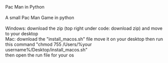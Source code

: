 <!DOCTYPE html>
<html>
  <head>    
  </head>
  <body>
    <p1>Pac Man in Python</p1>
    <br><br>
    <p3>A small Pac Man Game in python</p3>
    <br><br>
      Windows:
      download the zip (top right under code: download zip) and move to your desktop
      <br>
      Mac:
      download the "install_macos.sh" file move it on your desktop then run this command "chmod 755 /Users/%your username%/Desktop/install_macos.sh"
      <br>
      then open the run file for your os
  </body>
</html>
